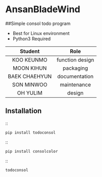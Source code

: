 # AnsanBladeWind

##Simple consol todo program  
* Best for Linux environment  
* Python3 Required  

|Student|Role|
|:---------------:|:---------------:|
| KOO KEUNMO | function design |
| MOON KIHUN | packaging       |
| BAEK CHAEHYUN | documentation   |
| SON MINWOO | maintenance     |
| OH YULIM | design          |


Installation
-----------------

::

	pip install todoconsol
  
  ::

	pip install consolcolor
  
  ::

	todoconsol
  
